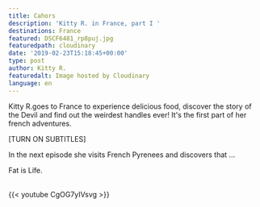 ```yaml
---
title: Cahors
description: 'Kitty R. in France, part I '
destinations: France
featured: DSCF6481_rp8puj.jpg
featuredpath: cloudinary
date: '2019-02-23T15:18:45+00:00'
type: post
author: Kitty R.
featuredalt: Image hosted by Cloudinary
language: en
---
```

Kitty R.goes to France to experience delicious food, discover the story of the Devil and find out the weirdest handles ever! It's the first part of her french adventures. 

\[TURN ON SUBTITLES]

 In the next episode she visits French Pyrenees and discovers that ... 

Fat is Life. 

<br>{{< youtube CgOG7yIVsvg >}}</br>
